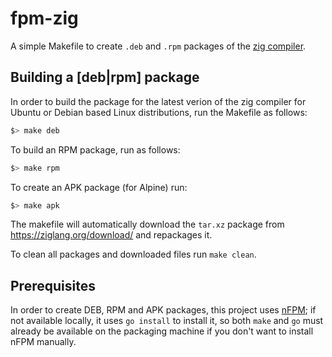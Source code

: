 # fpm-zig

A simple Makefile to create `.deb` and `.rpm` packages of the [zig compiler](https://ziglang.org/).

## Building a [deb|rpm] package

In order to build the package for the latest verion of the zig compiler for Ubuntu or Debian based Linux distributions, run the Makefile as follows:

```bash
$> make deb
```

To build an RPM package, run as follows:

```bash
$> make rpm
```

To create an APK package (for Alpine) run:

```bash
$> make apk
```

The makefile will automatically download the `tar.xz` package from https://ziglang.org/download/ and repackages it.

To clean all packages and downloaded files run `make clean`.

## Prerequisites

In order to create DEB, RPM and APK packages, this project uses [nFPM](https://nfpm.goreleaser.com/); if not available locally, it uses `go install` to install it, so both `make` and `go` must already be available on the packaging machine if you don't want to install nFPM manually.
